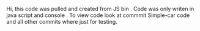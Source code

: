 Hi,  this code was pulled and created from JS bin . Code was only writen in java script and console . 
To view code look at commmit Simple-car code and all other commits where just for testing.
